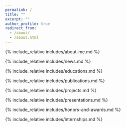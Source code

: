 ```yaml
---
permalink: /
title: ""
excerpt: ""
author_profile: true
redirect_from: 
  - /about/
  - /about.html
---
```


<span class='anchor' id='-about-me'></span>

{% include_relative includes/about-me.md %}

{% include_relative includes/news.md %}

{% include_relative includes/educations.md %}

{% include_relative includes/publications.md %}

{% include_relative includes/projects.md %}

{% include_relative includes/presentations.md %}

{% include_relative includes/honors-and-awards.md %}

{% include_relative includes/internships.md %}
